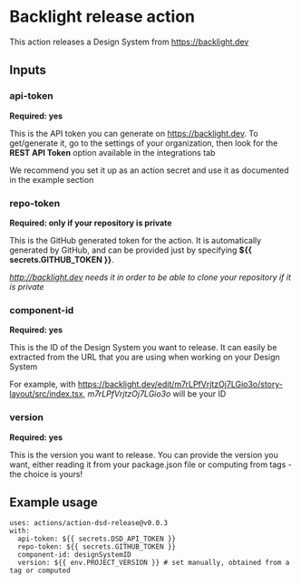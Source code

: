 # Backlight release action

This action releases a Design System from https://backlight.dev

## Inputs

### api-token

**Required: yes**

This is the API token you can generate on https://backlight.dev. To get/generate it, go to the settings of your organization,
then look for the **REST API Token** option available in the integrations tab

We recommend you set it up as an action secret and use it as documented in the example section

### repo-token

**Required: only if your repository is private**

This is the GitHub generated token for the action. It is automatically generated by GitHub, and can be provided just by specifying **${{ secrets.GITHUB_TOKEN }}**.

*http://backlight.dev needs it in order to be able to clone your repository if it is private*

### component-id

**Required: yes**

This is the ID of the Design System you want to release. It can easily be extracted from the URL that you
are using when working on your Design System

For example, with https://backlight.dev/edit/m7rLPfVrjtzOj7LGio3o/story-layout/src/index.tsx,
_m7rLPfVrjtzOj7LGio3o_ will be your ID

### version

**Required: yes**

This is the version you want to release. You can provide the version you want, either reading it from your package.json file or computing from tags - the choice is yours!

## Example usage

```
uses: actions/action-dsd-release@v0.0.3
with:
  api-token: ${{ secrets.DSD_API_TOKEN }}
  repo-token: ${{ secrets.GITHUB_TOKEN }}
  component-id: designSystemID
  version: ${{ env.PROJECT_VERSION }} # set manually, obtained from a tag or computed
```
